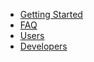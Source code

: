 <!-- docs/_sidebar.md -->
- [Getting Started](/ "Yield Protocol Documentation")
- [FAQ](faq.md "Yield Protocol | FAQ")
- [Users](users.md "Yield Protocol Docs | Users")
- [Developers](developers.md "Yield Protocol Docs | Developers")